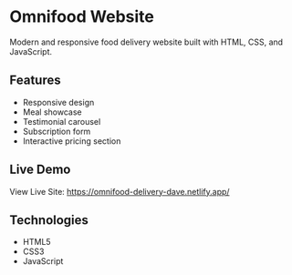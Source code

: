 # Omnifood Website
Modern and responsive food delivery website built with HTML, CSS, and JavaScript.

## Features
- Responsive design
- Meal showcase
- Testimonial carousel
- Subscription form
- Interactive pricing section

## Live Demo
View Live Site: https://omnifood-delivery-dave.netlify.app/

## Technologies
- HTML5
- CSS3
- JavaScript
